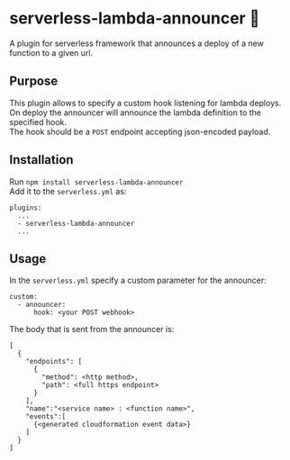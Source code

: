 # serverless-lambda-announcer :speech_balloon: 
A plugin for serverless framework that announces a deploy of a new function to a given url. 

## Purpose  
This plugin allows to specify a custom hook listening for lambda deploys.  
On deploy the announcer will announce the lambda definition to the specified hook.  
The hook should be a `POST` endpoint accepting json-encoded payload.   
## Installation  
Run `npm install serverless-lambda-announcer`  
Add it to the `serverless.yml` as:  
```
plugins:
  ...
  - serverless-lambda-announcer
  ...
```  
## Usage  
In the `serverless.yml` specify a custom parameter for the announcer:  
```
custom:
  - announcer:
      hook: <your POST webhook>
```    
The body that is sent from the announcer is:  
```
[
  {
    "endpoints": [
      {
        "method": <http method>,
        "path": <full https endpoint>
      }
    ],
    "name":"<service name> : <function name>",
    "events":[
      {<generated cloudformation event data>}
    ]
  }  
]
```  
